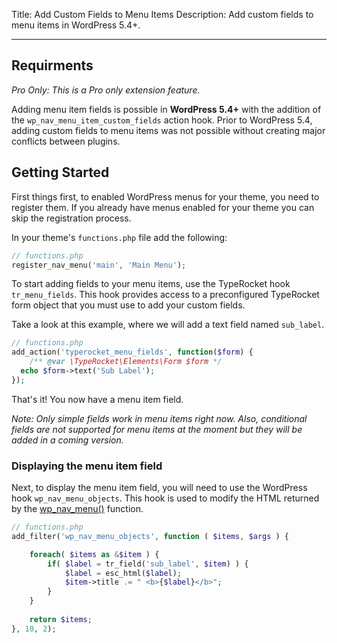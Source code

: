 Title: Add Custom Fields to Menu Items
Description: Add custom fields to menu items in WordPress 5.4+.

---

## Requirments

*Pro Only: This is a Pro only extension feature.*

Adding menu item fields is possible in **WordPress 5.4+** with the addition of the `wp_nav_menu_item_custom_fields` action hook. Prior to WordPress 5.4, adding custom fields to menu items was not possible without creating major conflicts between plugins.

## Getting Started

First things first, to enabled WordPress menus for your theme, you need to register them. If you already have menus enabled for your theme you can skip the registration process.

In your theme's `functions.php` file add the following:

```php
// functions.php
register_nav_menu('main', 'Main Menu');
```

To start adding fields to your menu items, use the TypeRocket hook `tr_menu_fields`. This hook provides access to a preconfigured TypeRocket form object that you must use to add your custom fields.

Take a look at this example, where we will add a text field named `sub_label`.
 
```php
// functions.php
add_action('typerocket_menu_fields', function($form) {  
    /** @var \TypeRocket\Elements\Form $form */  
  echo $form->text('Sub Label');  
});
```

That's it! You now have a menu item field.

*Note: Only simple fields work in menu items right now. Also, conditional fields are not supported for menu items at the moment but they will be added in a coming version.*

### Displaying the menu item field

Next, to display the menu item field, you will need to use the WordPress hook `wp_nav_menu_objects`. This hook is used to modify the HTML returned by the [wp_nav_menu()](https://developer.wordpress.org/reference/functions/wp_nav_menu/) function.

```php
// functions.php
add_filter('wp_nav_menu_objects', function ( $items, $args ) {

	foreach( $items as &$item ) {		
		if( $label = tr_field('sub_label', $item) ) {
			$label = esc_html($label);
			$item->title .= " <b>{$label}</b>";
		}
	}
	
	return $items;
}, 10, 2);
```
